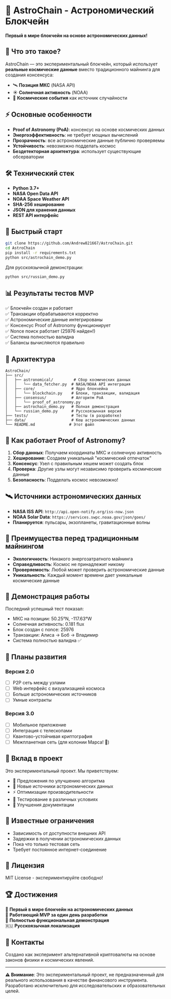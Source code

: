 # 🌌 AstroChain - Астрономический Блокчейн

**Первый в мире блокчейн на основе астрономических данных!**

## 🚀 Что это такое?

AstroChain — это экспериментальный блокчейн, который использует **реальные космические данные** вместо традиционного майнинга для создания консенсуса:

- 🛰️ **Позиция МКС** (NASA API)
- ☀️ **Солнечная активность** (NOAA)
- 🌌 **Космические события** как источник случайности

## ⚡ Основные особенности

- **Proof of Astronomy (PoA)**: консенсус на основе космических данных
- **Энергоэффективность**: не требует мощных вычислений
- **Прозрачность**: все астрономические данные публично проверяемы
- **Устойчивость**: невозможно подделать космос
- **Бездетекторная архитектура**: использует существующие обсерватории

## 🛠️ Технический стек

- **Python 3.7+**
- **NASA Open Data API**
- **NOAA Space Weather API**  
- **SHA-256 хеширование**
- **JSON для хранения данных**
- **REST API интерфейс**

## 🚀 Быстрый старт

```bash
git clone https://github.com/Andrew821667/AstroChain.git
cd AstroChain
pip install -r requirements.txt
python src/astrochain_demo.py
```

Для русскоязычной демонстрации:
```bash
python src/russian_demo.py
```

## 📊 Результаты тестов MVP

✅ Блокчейн создан и работает  
✅ Транзакции обрабатываются корректно  
✅ Астрономические данные интегрированы  
✅ Консенсус Proof of Astronomy функционирует  
✅ Nonce поиск работает (25976 найден!)  
✅ Система полностью валидна  
✅ Балансы вычисляются правильно  

## 🔬 Архитектура

```
AstroChain/
├── src/
│   ├── astronomical/         # Сбор космических данных
│   │   └── data_fetcher.py  # NASA/NOAA API интеграция
│   ├── core/                # Ядро блокчейна
│   │   └── blockchain.py    # Блоки, транзакции, валидация
│   ├── consensus/           # Алгоритм PoA
│   │   └── proof_of_astronomy.py
│   ├── astrochain_demo.py   # Полная демонстрация
│   └── russian_demo.py      # Русскоязычная версия
├── tests/                   # Тесты (в разработке)
├── data/                    # Кеш астрономических данных
└── README.md               # Этот файл
```

## 🌌 Как работает Proof of Astronomy?

1. **Сбор данных**: Получаем координаты МКС и солнечную активность
2. **Хеширование**: Создаем уникальный "космический отпечаток"  
3. **Консенсус**: Узел с правильным хешем может создать блок
4. **Проверка**: Другие узлы могут независимо проверить космические данные
5. **Безопасность**: Подделать космос невозможно!

## 🛰️ Источники астрономических данных

- **NASA ISS API**: `http://api.open-notify.org/iss-now.json`
- **NOAA Solar Data**: `https://services.swpc.noaa.gov/json/goes/`
- **Планируется**: пульсары, экзопланеты, гравитационные волны

## 🎯 Преимущества перед традиционным майнингом

- **Экологичность**: Никакого энергозатратного майнинга
- **Справедливость**: Космос не принадлежит никому
- **Проверяемость**: Любой может проверить астрономические данные
- **Уникальность**: Каждый момент времени дает уникальные космические данные

## 🧪 Демонстрация работы

Последний успешный тест показал:
- МКС на позиции: 50.25°N, -117.63°W
- Солнечная активность: 0.181 flux
- Блок создан с nonce: 25976
- Транзакции: Алиса → Боб → Владимир
- Система полностью валидна ✅

## 🔮 Планы развития

### Версия 2.0
- [ ] P2P сеть между узлами
- [ ] Web интерфейс с визуализацией космоса
- [ ] Больше астрономических источников
- [ ] Умные контракты

### Версия 3.0  
- [ ] Мобильное приложение
- [ ] Интеграция с телескопами
- [ ] Квантово-устойчивая криптография
- [ ] Межпланетная сеть (для колонии Марса! 🚀)

## 🤝 Вклад в проект

Это экспериментальный проект. Мы приветствуем:
- 🔬 Предложения по улучшению алгоритма
- 🌌 Новые источники астрономических данных  
- ⚡ Оптимизации производительности
- 🧪 Тестирование в различных условиях
- 📖 Улучшения документации

## 🐛 Известные ограничения

- Зависимость от доступности внешних API
- Задержки в получении астрономических данных
- Пока что только тестовая сеть
- Требует постоянное интернет-соединение

## 📜 Лицензия

MIT License - экспериментируйте свободно!

## 🏆 Достижения

🥇 **Первый в мире блокчейн на астрономических данных**  
🌟 **Работающий MVP за один день разработки**  
🚀 **Полностью функциональная демонстрация**  
🇷🇺 **Русскоязычная локализация**

## 🔗 Контакты

Создано как эксперимент альтернативной криптовалюты на основе законов физики и космических явлений.

---
**⚠️ Внимание**: Это экспериментальный проект, не предназначенный для реального использования в качестве финансового инструмента. Разработано исключительно для исследовательских и образовательных целей.
